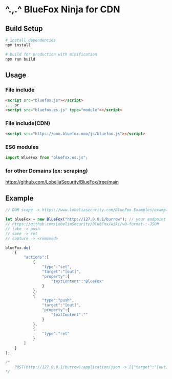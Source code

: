 # ^.,.^ BlueFox Ninja for CDN

## Build Setup

```bash
# install dependencies
npm install

# build for production with minification
npm run build
```

## Usage

### File include

```HTML
<script src="bluefox.js"></script>
... or
<script src="bluefox.es.js" type="module"></script>
```

### File include(CDN)

```HTML
<script src="https://ooo.bluefox.ooo/js/bluefox.js"></script>
```

### ES6 modules

```JavaScript
import BlueFox from "bluefox.es.js";
```

### for other Domains (ex: scraping)

https://github.com/LobeliaSecurity/BlueFox/tree/main

## Example

```JavaScript
// DOM scope -> https://www.lobeliasecurity.com/BlueFox-Examples/example-1.html

let blueFox = new BlueFox("http://127.0.0.1/burrow"); // your endpoint to report taken values
// https://github.com/LobeliaSecurity/BlueFox/wiki/v0-format-:-JSON
// take -> push
// save -> ret
// capture -> <removed>

blueFox.do(
    {
        "actions":[
            {
                "type":"set",
                "target":"[out]",
                "property":{
                    "textContent":"BlueFox"
                }
            },
            {
                "type":"push",
                "target":"[out]",
                "property":{
                    "textContent":""
                }
            },
            {
                "type":"ret"
            }
        ]
    }
);

/*
    POST(http://127.0.0.1/burrow):application/json -> [{"target":"[out]","property":{"textContent":"BlueFox"}}]
*/
```
